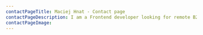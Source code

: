 ```yaml
---
contactPageTitle: Maciej Hnat - Contact page
contactPageDescription: I am a Frontend developer looking for remote B2B opportunities! Write me a direct message via the contact form on this page.
contactPageImage:
---
```

